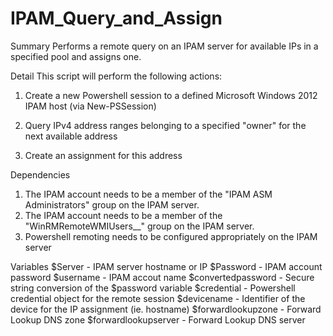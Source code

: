 # IPAM_Query_and_Assign
Summary
Performs a remote query on an IPAM server for available IPs in a specified pool and assigns one.

Detail
This script will perform the following actions:

1. Create a new Powershell session to a defined Microsoft Windows 2012 IPAM host (via New-PSSession)

2. Query IPv4 address ranges belonging to a specified "owner" for the next available address

3. Create an assignment for this address

Dependencies
1. The IPAM account needs to be a member of the "IPAM ASM Administrators" group on the IPAM server.
2. The IPAM account needs to be a member of the "WinRMRemoteWMIUsers__" group on the IPAM server.
3. Powershell remoting needs to be configured appropriately on the IPAM server

Variables
$Server - IPAM server hostname or IP
$Password - IPAM account password
$username - IPAM accout name
$convertedpassword - Secure string conversion of the $password variable
$credential - Powershell credential object for the remote session
$devicename - Identifier of the device for the IP assignment (ie. hostname)
$forwardlookupzone - Forward Lookup DNS zone
$forwardlookupserver - Forward Lookup DNS server
